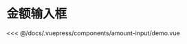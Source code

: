 # 金额输入框

<common-democode title="基本用法">
  <amount-input-demo></amount-input-demo>
  <highlight-code slot="codeText" lang="vue">
<<< @/docs/.vuepress/components/amount-input/demo.vue
  </highlight-code>
</common-democode>

<amount-input-attr-desc></amount-input-attr-desc>
